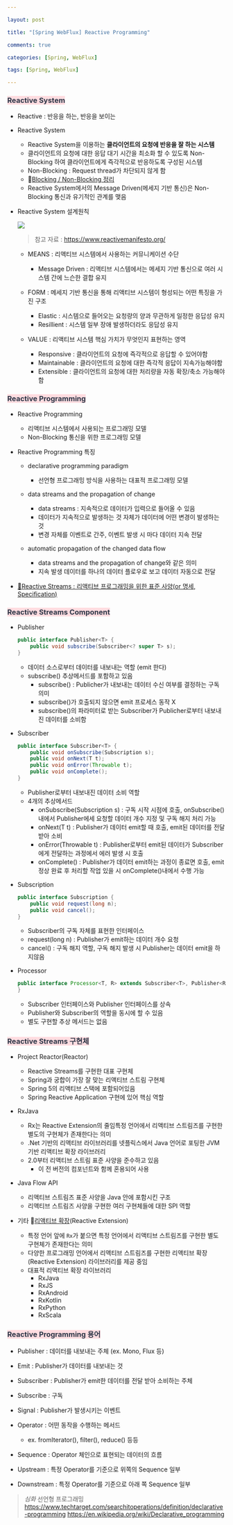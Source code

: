 ```yaml
---

layout: post

title: "[Spring WebFlux] Reactive Programming"

comments: true

categories: [Spring, WebFlux]

tags: [Spring, WebFlux]

---
```


### <span style='color: #2D3748; background-color: #ffdce0'>Reactive System</span>

- Reactive : 반응을 하는, 반응을 보이는

- Reactive System

  - Reactive System을 이용하는 **클라이언트의 요청에 반응을 잘 하는 시스템**
  - 클라이언트의 요청에 대한 응답 대기 시간을 최소화 할 수 있도록 Non-Blocking 하여 클라이언트에게 즉각적으로 반응하도록 구성된 시스템
  - Non-Blocking : Request thread가 차단되지 않게 함
  - 🔗[Blocking / Non-Blocking 정리](https://velog.io/@hyoreal51/%EC%BD%94%EB%93%9C%EC%8A%A4%ED%85%8C%EC%9D%B4%EC%B8%A0-%EB%B0%B1%EC%97%94%EB%93%9C-30%EC%9D%BC%EC%B0%A8-HTTP#:~:text=%EB%B8%94%EB%A1%9C%ED%82%B9%20/%20%EB%85%BC%EB%B8%94%EB%A1%9C%ED%82%B9%2C%20%EB%8F%99%EA%B8%B0%20/%20%EB%B9%84%EB%8F%99%EA%B8%B0)
  - Reactive System에서의 Message Driven(메세지 기반 통신)은 Non-Blocking 통신과 유기적인 관계를 맺음
  
- Reactive System 설계원칙

  ![](https://velog.velcdn.com/images/hyoreal51/post/7a0dd758-6d7c-4386-8f55-6ee5ab50ad9f/image.png)
  >참고 자료 : https://www.reactivemanifesto.org/
  
  - MEANS : 리액티브 시스템에서 사용하는 커뮤니케이션 수단
    - Message Driven : 리액티브 시스템에서는 메세지 기반 통신으로 여러 시스템 간에 느슨한 결합 유지
    
  - FORM : 메세지 기반 통신을 통해 리액티브 시스템이 형성되는 어떤 특징을 가진 구조
    - Elastic : 시스템으로 들어오는 요청량의 양과 무관하게 일정한 응답성 유지
    - Resillient : 시스템 일부 장애 발생하더라도 응답성 유지
    
  - VALUE : 리액티브 시스템 핵심 가치가 무엇인지 표현하는 영역
    - Responsive : 클라이언트의 요청에 즉각적으로 응답할 수 있어야함
    - Maintainable : 클라이언트의 요청에 대한 즉각적 응답이 지속가능해야함
    - Extensible : 클라이언트의 요청에 대한 처리량을 자동 확장/축소 가능해야함
    
### <span style='color: #2D3748; background-color: #ffdce0'>Reactive Programming</span>

- Reactive Programming

  - 리액티브 시스템에서 사용되는 프로그래밍 모델
  - Non-Blocking 통신을 위한 프로그래밍 모델

- Reactive Programming 특징

  - declarative programming paradigm
    - 선언형 프로그래밍 방식을 사용하는 대표적 프로그래밍 모델
    
  - data streams and the propagation of change
    - data streams : 지속적으로 데이터가 입력으로 들어올 수 있음
    - 데이터가 지속적으로 발생하는 것 자체가 데이터에 어떤 변경이 발생하는 것
    - 변경 자체를 이벤트로 간주, 이벤트 발생 시 마다 데이터 지속 전달
    
  - automatic propagation of the changed data flow
    - data streams and the propagation of change와 같은 의미
    - 지속 발생 데이터를 하나의 데이터 플로우로 보고 데이터 자동으로 전달
  
- [🔗Reactive Streams : 리액티브 프로그래밍을 위한 표준 사양(or 명세, Specification)](https://github.com/reactive-streams/reactive-streams-jvm)
### <span style='color: #2D3748; background-color: #ffdce0'>Reactive Streams Component</span>

- Publisher
  ```java
  public interface Publisher<T> {
      public void subscribe(Subscriber<? super T> s);
  }
  ```
  - 데이터 소스로부터 데이터를 내보내는 역할 (emit 한다)
  - subscribe() 추상메서드를 포함하고 있음
    - subscribe() : Publicher가 내보내는 데이터 수신 여부를 결정하는 구독 의미
    - subscribe()가 호출되지 않으면 emit 프로세스 동작 X
    - subscribe()의 파라미터로 받는 Subscriber가 Publicher로부터 내보내진 데이터를 소비함
  
- Subscriber
  ```java
  public interface Subscriber<T> {
      public void onSubscribe(Subscription s);
      public void onNext(T t);
      public void onError(Throwable t);
      public void onComplete();
  }
  ```
  - Publisher로부터 내보내진 데이터 소비 역할
  - 4개의 추상메서드
    - onSubscribe(Subscription s) : 구독 시작 시점에 호출, onSubscribe() 내에서 Publisher에세 요청할 데이터 개수 지정 및 구독 해지 처리 가능
    - onNext(T t) : Publisher가 데이터 emit할 때 호출, emit된 데이터를 전달받아 소비
    - onError(Throwable t) : Publisher로부터 emit된 데이터가 Subscriber에게 전달하는 과정에서 에러 발생 시 호출
    - onComplete() : Publisher가 데이터 emit하는 과정이 종료면 호출, emit 정상 완료 후 처리할 작업 있을 시 onComplete()내에서 수행 가능
  
- Subscription
  ```java
  public interface Subscription {
      public void request(long n);
      public void cancel();
  }
  ```
  - Subscriber의 구독 자체를 표현한 인터페이스
  - request(long n) : Publisher가 emit하는 데이터 개수 요청
  - cancel() : 구독 해지 역할, 구독 해지 발생 시 Publisher는 데이터 emit을 하지않음
  
- Processor
  ```java
  public interface Processor<T, R> extends Subscriber<T>, Publisher<R> {
  }
  ```
  - Subscriber 인터페이스와 Publisher 인터페이스를 상속
  - Publisher와 Subscriber의 역할을 동시에 할 수 있음
  - 별도 구현할 추상 메서드는 없음
  
### <span style='color: #2D3748; background-color: #ffdce0'>Reactive Streams 구현체</span>

- Project Reactor(Reactor)
  - Reactive Streams를 구현한 대표 구현체
  - Spring과 궁합이 가장 잘 맞는 리액티브 스트림 구현체
  - Spring 5의 리액티브 스택에 포함되어있음
  - Spring Reactive Application 구현에 있어 핵심 역할
  
- RxJava
  - Rx는 Reactive Extension의 줄임특정 언어에서 리액티브 스트림즈를 구현한 별도의 구현체가 존재한다는 의미
  - .Net 기반의 리액티브 라이브러리를 넷플릭스에서 Java 언어로 포팅한 JVM 기반 리액티브 확장 라이브러리
  - 2.0부터 리액티브 스트림 표준 사양을 준수하고 있음
    - 이 전 버전의 컴포넌트와 함께 혼용되어 사용
  
- Java Flow API
  - 리액티브 스트림즈 표준 사양을 Java 안에 포함시킨 구조
  - 리액티브 스트림즈 사양을 구현한 여러 구현체들에 대한 SPI 역할
  
- 기타 🔗[리액티브 확장](https://reactivex.io/)(Reactive Extension)
  - 특정 언어 앞에 `Rx`가 붙으면 특정 언어에서 리액티브 스트림즈를 구현한 별도 구현체가 존재한다는 의미
  - 다양한 프로그래밍 언어에서 리액티브 스트림즈를 구현한 리액티브 확장(Reactive Extension) 라이브러리를 제공 중임
  - 대표적 리액티브 확장 라이브러리
    - RxJava
    - RxJS
    - RxAndroid
    - RxKotlin
    - RxPython
    - RxScala
    
### <span style='color: #2D3748; background-color: #ffdce0'>Reactive Programming 용어</span>

- Publisher : 데이터를 내보내는 주체 (ex. Mono, Flux 등)

- Emit : Publisher가 데이터를 내보내는 것

- Subscriber : Publisher가 emit한 데이터를 전달 받아 소비하는 주체

- Subscribe : 구독

- Signal : Publisher가 발생시키는 이벤트

- Operator : 어떤 동작을 수행하는 메서드
  - ex. fromIterator(), filter(), reduce() 등등
  
- Sequence : Operator 체인으로 표현되는 데이터의 흐름

- Upstream : 특정 Operator를 기준으로 위쪽의 Sequence 일부

- Downstream : 특정 Operator를 기준으로 아래 쪽 Sequence 일부

> _심화_
> 선언형 프로그래밍
> https://www.techtarget.com/searchitoperations/definition/declarative-programming
> https://en.wikipedia.org/wiki/Declarative_programming
